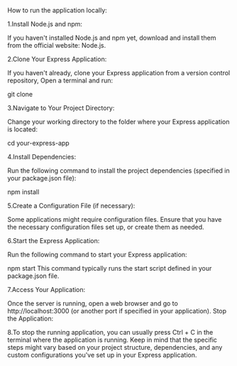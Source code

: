 
How to run the application locally:

1.Install Node.js and npm:


If you haven't installed Node.js and npm yet, download and install them from the official website: Node.js.


2.Clone Your Express Application:


If you haven't already, clone your Express application from a version control repository, Open a terminal and run:

git clone <repository-url>


3.Navigate to Your Project Directory:


Change your working directory to the folder where your Express application is located:

cd your-express-app


4.Install Dependencies:


Run the following command to install the project dependencies (specified in your package.json file):

npm install


5.Create a Configuration File (if necessary):


Some applications might require configuration files. Ensure that you have the necessary configuration files set up, or create them as needed.


6.Start the Express Application:


Run the following command to start your Express application:


npm start
This command typically runs the start script defined in your package.json file.


7.Access Your Application:


Once the server is running, open a web browser and go to http://localhost:3000 (or another port if specified in your application).
Stop the Application:



8.To stop the running application, you can usually press Ctrl + C in the terminal where the application is running.
Keep in mind that the specific steps might vary based on your project structure, dependencies, and any custom configurations you've set up in your Express application.

